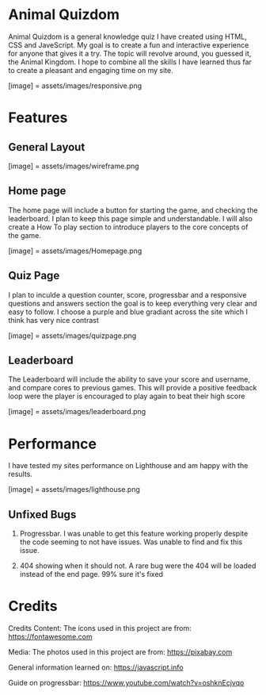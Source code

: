 # Animal Quizdom

Animal Quizdom is a general knowledge quiz I have created using HTML, CSS and JaveScript.
My goal is to create a fun and interactive experience for anyone that gives it a try. 
The topic will revolve around, you guessed it, the Animal Kingdom.
I hope to combine all the skills I have learned thus far to create a pleasant and engaging time on my site.

[image] = assets/images/responsive.png

# Features

## General Layout

[image] = assets/images/wireframe.png

## Home page

The home page will include a button for starting the game, and checking the leaderboard.
I plan to keep this page simple and understandable. I will also create a How To play section
to introduce players to the core concepts of the game.

[image] = assets/images/Homepage.png

## Quiz Page

I plan to inculde a question counter, score, progressbar and a responsive questions and answers section
the goal is to keep everything very clear and easy to follow. I choose a purple and blue gradiant across the site which I think 
has very nice contrast

[image] = assets/images/quizpage.png


## Leaderboard

The Leaderboard will include the ability to save your score and username,
and compare cores to previous games. This will provide a positive feedback loop were the player is 
encouraged to play again to beat their high score

[image] = assets/images/leaderboard.png

# Performance

I have tested my sites performance on Lighthouse and am happy with the results.

[image] = assets/images/lighthouse.png

## Unfixed Bugs

1. Progressbar. I was unable to get this feature working properly despite the code seeming to not have issues.
Was unable to find and fix this issue.

2. 404 showing when it should not. A rare bug were the 404 will be loaded instead of the end page. 99% sure it's fixed


# Credits

Credits Content: The icons used in this project are from: <https://fontawesome.com>

Media: The photos used in this project are from: <https://pixabay.com>

General information learned on: <https://javascript.info>

Guide on progressbar: <https://www.youtube.com/watch?v=oshknEcjvqo>
